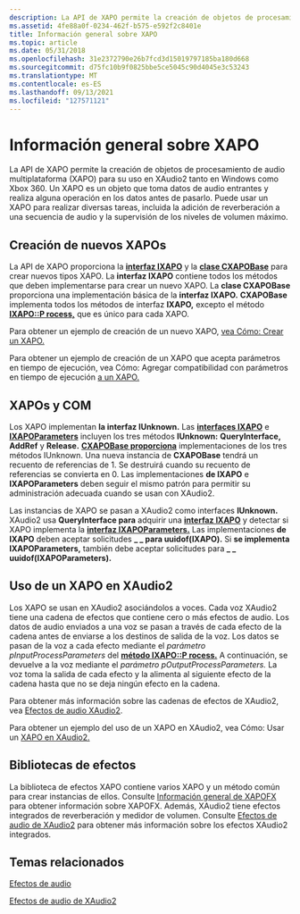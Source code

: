 ```yaml
---
description: La API de XAPO permite la creación de objetos de procesamiento de audio multiplataforma (XAPO) para su uso en XAudio2 tanto en Windows como Xbox 360.
ms.assetid: 4fe88a0f-0234-462f-b575-e592f2c8401e
title: Información general sobre XAPO
ms.topic: article
ms.date: 05/31/2018
ms.openlocfilehash: 31e2372790e26b7fcd3d15019797185ba180d668
ms.sourcegitcommit: d75fc10b9f0825bbe5ce5045c90d4045e3c53243
ms.translationtype: MT
ms.contentlocale: es-ES
ms.lasthandoff: 09/13/2021
ms.locfileid: "127571121"
---
```

# <a name="xapo-overview"></a>Información general sobre XAPO

La API de XAPO permite la creación de objetos de procesamiento de audio multiplataforma (XAPO) para su uso en XAudio2 tanto en Windows como Xbox 360. Un XAPO es un objeto que toma datos de audio entrantes y realiza alguna operación en los datos antes de pasarlo. Puede usar un XAPO para realizar diversas tareas, incluida la adición de reverberación a una secuencia de audio y la supervisión de los niveles de volumen máximo.

## <a name="creating-new-xapos"></a>Creación de nuevos XAPOs

La API de XAPO proporciona la [**interfaz IXAPO**](/windows/desktop/api/XAPO/nn-xapo-ixapo) y la [**clase CXAPOBase**](/windows/desktop/api/XAPOBase/nl-xapobase-cxapobase) para crear nuevos tipos XAPO. La **interfaz IXAPO** contiene todos los métodos que deben implementarse para crear un nuevo XAPO. La **clase CXAPOBase** proporciona una implementación básica de la **interfaz IXAPO.** **CXAPOBase** implementa todos los métodos de interfaz **IXAPO,** excepto el método [**IXAPO::P rocess,**](/windows/win32/api/xapo/nf-xapo-ixapo-process) que es único para cada XAPO.

Para obtener un ejemplo de creación de un nuevo XAPO, [vea Cómo: Crear un XAPO.](how-to--create-an-xapo.md)

Para obtener un ejemplo de creación de un XAPO que acepta parámetros en tiempo de ejecución, vea Cómo: Agregar compatibilidad con parámetros en tiempo de ejecución [a un XAPO.](how-to--add-run-time-parameter-support-to-an-xapo.md)

## <a name="xapos-and-com"></a>XAPOs y COM

Los XAPO implementan **la interfaz IUnknown.** Las [**interfaces IXAPO**](/windows/desktop/api/XAPO/nn-xapo-ixapo) e [**IXAPOParameters**](/windows/desktop/api/XAPO/nn-xapo-ixapoparameters) incluyen los tres métodos **IUnknown:** **QueryInterface,** **AddRef** y **Release.** [**CXAPOBase proporciona**](/windows/desktop/api/XAPOBase/nl-xapobase-cxapobase) implementaciones de los tres métodos IUnknown. Una nueva instancia de **CXAPOBase** tendrá un recuento de referencias de 1. Se destruirá cuando su recuento de referencias se convierta en 0. Las implementaciones **de IXAPO** e **IXAPOParameters** deben seguir el mismo patrón para permitir su administración adecuada cuando se usan con XAudio2.

Las instancias de XAPO se pasan a XAudio2 como interfaces **IUnknown.** XAudio2 usa **QueryInterface para** adquirir una [**interfaz IXAPO**](/windows/desktop/api/XAPO/nn-xapo-ixapo) y detectar si XAPO implementa la [**interfaz IXAPOParameters.**](/windows/desktop/api/XAPO/nn-xapo-ixapoparameters) Las implementaciones **de IXAPO** deben aceptar solicitudes **\_ \_ para uuidof(IXAPO).** Si **se implementa IXAPOParameters,** también debe aceptar solicitudes para **\_ \_ uuidof(IXAPOParameters).**

## <a name="using-an-xapo-in-xaudio2"></a>Uso de un XAPO en XAudio2

Los XAPO se usan en XAudio2 asociándolos a voces. Cada voz XAudio2 tiene una cadena de efectos que contiene cero o más efectos de audio. Los datos de audio enviados a una voz se pasan a través de cada efecto de la cadena antes de enviarse a los destinos de salida de la voz. Los datos se pasan de la voz a cada efecto mediante el *parámetro pInputProcessParameters* del [**método IXAPO::P rocess.**](/windows/win32/api/xapo/nf-xapo-ixapo-process) A continuación, se devuelve a la voz mediante el *parámetro pOutputProcessParameters.* La voz toma la salida de cada efecto y la alimenta al siguiente efecto de la cadena hasta que no se deja ningún efecto en la cadena.

Para obtener más información sobre las cadenas de efectos de XAudio2, vea [Efectos de audio XAudio2](xaudio2-audio-effects.md).

Para obtener un ejemplo del uso de un XAPO en XAudio2, vea Cómo: Usar un [XAPO en XAudio2.](how-to--use-an-xapo-in-xaudio2.md)

## <a name="effect-libraries"></a>Bibliotecas de efectos

La biblioteca de efectos XAPO contiene varios XAPO y un método común para crear instancias de ellos. Consulte [Información general de XAPOFX](xapofx-overview.md) para obtener información sobre XAPOFX. Además, XAudio2 tiene efectos integrados de reverberación y medidor de volumen. Consulte [Efectos de audio de XAudio2](xaudio2-audio-effects.md) para obtener más información sobre los efectos XAudio2 integrados.

## <a name="related-topics"></a>Temas relacionados

<dl> <dt>

[Efectos de audio](audio-effects.md)
</dt> <dt>

[Efectos de audio de XAudio2](xaudio2-audio-effects.md)
</dt> </dl>

 

 
